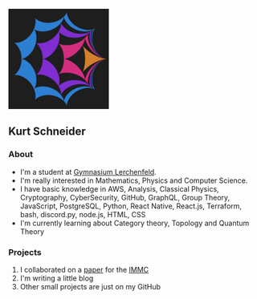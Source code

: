 <img src="images/profilepicture.png" alt="profilepicture" width="200"></img>

## Kurt Schneider

### About
<ul><a href=""></a>
  <li> I'm a student at <a href="https://www.gyle.de">Gymnasium Lerchenfeld</a>. <br></li>
  <li> I'm really interested in Mathematics, Physics and Computer Science. <br></li>
  <li> I have basic knowledge in AWS, Analysis, Classical Physics, Cryptography, CyberSecurity, GitHub, GraphQL, Group Theory, JavaScript, PostgreSQL, Python, React Native, React.js, Terraform, bash, discord.py, node.js, HTML, CSS <br></li>
  <li> I'm currently learning about Category theory, Topology and Quantum Theory </li>
</ul>

### Projects
<ol>
  <li>I collaborated on a <a href="https://www.gyle.de/wordpress/media/2021/05/IMMC_GymnasiumLerchenfeld_2.pdf">paper</a> for the <a href="https://www.immchallenge.org/">IMMC</a></li>
  <li>I'm writing a little <a hfref="https://kurtschneider0.github.io/">blog</a>
  <li>Other small projects are just on my GitHub
</ol>
<!--
**KurtSchneider0/kurtschneider0** is a ✨ _special_ ✨ repository because its `README.md` (this file) appears on your GitHub profile.

Here are some ideas to get you started:

- 🔭 I’m currently working on ...
- 🌱 I’m currently learning ...
- 👯 I’m looking to collaborate on ...
- 🤔 I’m looking for help with ...
- 💬 Ask me about ...
- 📫 How to reach me: ...
- 😄 Pronouns: ...
- ⚡ Fun fact: ...
-->
